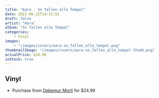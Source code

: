```yaml
---
title: "Aara - So fallen alle Tempel"
date: 2021-06-12T14:11:52
draft: false
artist: "Aara"
album: "So fallen alle Tempel"
categories:
    - Vinyl
images:
    - "/images/covers/aara-so_fallen_alle_tempel.png"
thumbnailImage: "/images/covers/aara-so_fallen_alle_tempel-thumb.png"
actualPrice: $24.99
inStock: true
---
```


## Vinyl
* Purchase from [Debemur Morti](https://debemurmorti.aisamerch.com/item/99579) for $24.99
